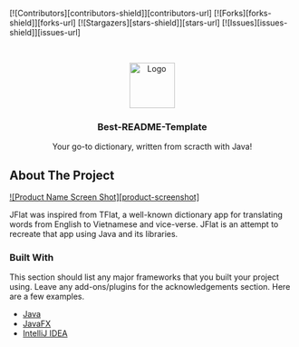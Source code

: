 <!-- PROJECT SHIELDS -->
[![Contributors][contributors-shield]][contributors-url]
[![Forks][forks-shield]][forks-url]
[![Stargazers][stars-shield]][stars-url]
[![Issues][issues-shield]][issues-url]


<!-- PROJECT LOGO -->
<br />
<p align="center">
  <a href="https://github.com/othneildrew/Best-README-Template">
    <img src="images/logo.png" alt="Logo" width="80" height="80">
  </a>

  <h3 align="center">Best-README-Template</h3>

  <p align="center">
    Your go-to dictionary, written from scracth with Java!
  </p>
</p>

<!-- ABOUT THE PROJECT -->
## About The Project

[![Product Name Screen Shot][product-screenshot]](https://example.com)

JFlat was inspired from TFlat, a well-known dictionary app for translating words from English to Vietnamese and vice-verse. JFlat is an attempt to recreate that app using Java and its libraries.

### Built With
This section should list any major frameworks that you built your project using. Leave any add-ons/plugins for the acknowledgements section. Here are a few examples.
* [Java](https://www.java.com/en/)
* [JavaFX](https://openjfx.io)
* [IntelliJ IDEA](https://openjfx.io)
